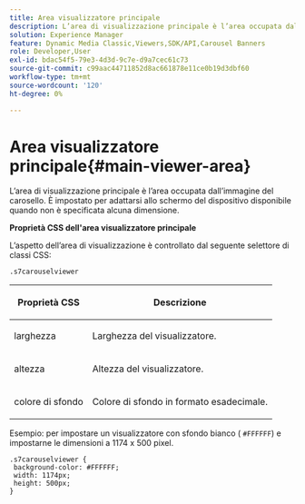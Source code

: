 ```yaml
---
title: Area visualizzatore principale
description: L’area di visualizzazione principale è l’area occupata dall’immagine del carosello. È impostato per adattarsi allo schermo del dispositivo disponibile quando non è specificata alcuna dimensione.
solution: Experience Manager
feature: Dynamic Media Classic,Viewers,SDK/API,Carousel Banners
role: Developer,User
exl-id: bdac54f5-79e3-4d3d-9c7e-d9a7cec61c73
source-git-commit: c99aac44711852d8ac661878e11ce0b19d3dbf60
workflow-type: tm+mt
source-wordcount: '120'
ht-degree: 0%

---
```


# Area visualizzatore principale{#main-viewer-area}

L’area di visualizzazione principale è l’area occupata dall’immagine del carosello. È impostato per adattarsi allo schermo del dispositivo disponibile quando non è specificata alcuna dimensione.

<!--<a id="section_061E550C1C1D4DB2BD663A898895B38C"></a>-->

**Proprietà CSS dell&#39;area visualizzatore principale**

L’aspetto dell’area di visualizzazione è controllato dal seguente selettore di classi CSS:

```
.s7carouselviewer
```

<table id="table_94EE3F5BBE4547C0B4943471CEE7EDE4"> 
 <thead> 
  <tr> 
   <th colname="col1" class="entry"> <p> Proprietà CSS </p> </th> 
   <th colname="col2" class="entry"> <p>Descrizione </p> </th> 
  </tr> 
 </thead>
 <tbody> 
  <tr> 
   <td colname="col1"> <p> <span class="codeph"> larghezza </span> </p> </td> 
   <td colname="col2"> <p>Larghezza del visualizzatore. </p> </td> 
  </tr> 
  <tr> 
   <td colname="col1"> <p> <span class="codeph"> altezza </span> </p> </td> 
   <td colname="col2"> <p>Altezza del visualizzatore. </p> </td> 
  </tr> 
  <tr> 
   <td colname="col1"> <p> <span class="codeph"> colore di sfondo </span> </p> </td> 
   <td colname="col2"> <p> Colore di sfondo in formato esadecimale. </p> </td> 
  </tr> 
 </tbody> 
</table>

Esempio: per impostare un visualizzatore con sfondo bianco ( `#FFFFFF`) e impostarne le dimensioni a 1174 x 500 pixel.

```
.s7carouselviewer { 
 background-color: #FFFFFF; 
 width: 1174px; 
 height: 500px;  
}
```
